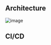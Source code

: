 
## Architecture

![image](https://user-images.githubusercontent.com/45196240/106359073-7ddcf480-6353-11eb-966a-5d4193d7f2df.png)


## CI/CD

